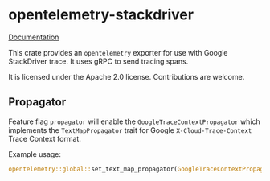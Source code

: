 # opentelemetry-stackdriver

[Documentation](https://docs.rs/opentelemetry-stackdriver/)

This crate provides an `opentelemetry` exporter for use with Google StackDriver trace. It uses gRPC to send tracing spans.

It is licensed under the Apache 2.0 license. Contributions are welcome.

## Propagator

Feature flag `propagator` will enable the `GoogleTraceContextPropagator` which implements the `TextMapPropagator` trait for Google `X-Cloud-Trace-Context` Trace Context format.

Example usage:

```rust
opentelemetry::global::set_text_map_propagator(GoogleTraceContextPropagator::new());
```
